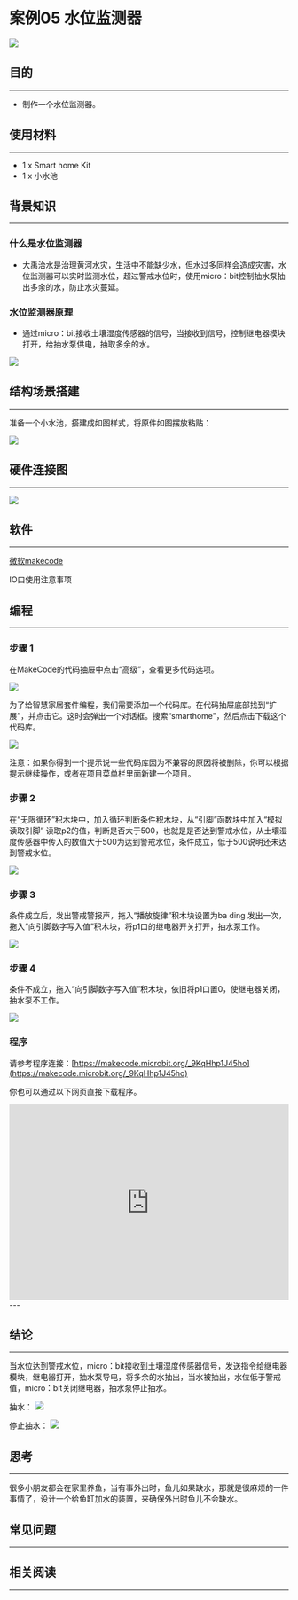 # 案例05 水位监测器

![](./images/r7N0vxc.jpg)

## 目的
---

- 制作一个水位监测器。

## 使用材料
---

- 1 x Smart home Kit
- 1 x 小水池

## 背景知识
---
### 什么是水位监测器
- 大禹治水是治理黄河水灾，生活中不能缺少水，但水过多同样会造成灾害，水位监测器可以实时监测水位，超过警戒水位时，使用micro：bit控制抽水泵抽出多余的水，防止水灾蔓延。
### 水位监测器原理
- 通过micro：bit接收土壤湿度传感器的信号，当接收到信号，控制继电器模块打开，给抽水泵供电，抽取多余的水。

![](./images/YBkcXZq.png)

## 结构场景搭建
---
准备一个小水池，搭建成如图样式，将原件如图摆放粘贴：

![](./images/86tb1yO.jpg)

## 硬件连接图
---
![](./images/ZoIRMwZ.png)






## 软件
---
[微软makecode](https://makecode.microbit.org/#)

IO口使用注意事项



## 编程
---
### 步骤 1
在MakeCode的代码抽屉中点击“高级”，查看更多代码选项。

![](./images/smart_home_kit_case_01_01.png)

为了给智慧家居套件编程，我们需要添加一个代码库。在代码抽屉底部找到“扩展”，并点击它。这时会弹出一个对话框。搜索“smarthome"，然后点击下载这个代码库。

![](./images/smart_home_kit_case_01_02.png)

注意：如果你得到一个提示说一些代码库因为不兼容的原因将被删除，你可以根据提示继续操作，或者在项目菜单栏里面新建一个项目。

### 步骤 2

在“无限循环”积木块中，加入循环判断条件积木块，从“引脚”函数块中加入“模拟读取引脚” 读取p2的值，判断是否大于500，也就是是否达到警戒水位，从土壤湿度传感器中传入的数值大于500为达到警戒水位，条件成立，低于500说明还未达到警戒水位。


![](./images/smart_home_kit_case_05_03.png)

### 步骤 3

条件成立后，发出警戒警报声，拖入“播放旋律”积木块设置为ba ding 发出一次，拖入“向引脚数字写入值”积木块，将p1口的继电器开关打开，抽水泵工作。

![](./images/smart_home_kit_case_05_04.png)

### 步骤 4
条件不成立，拖入“向引脚数字写入值”积木块，依旧将p1口置0，使继电器关闭，抽水泵不工作。

![](./images/smart_home_kit_case_05_05.png)

### 程序

请参考程序连接：[https://makecode.microbit.org/_9KqHhp1J45ho](https://makecode.microbit.org/_9KqHhp1J45ho)

你也可以通过以下网页直接下载程序。

<div style="position:relative;height:0;padding-bottom:70%;overflow:hidden;"><iframe style="position:absolute;top:0;left:0;width:100%;height:100%;" src="https://makecode.microbit.org/#pub:_9KqHhp1J45ho" frameborder="0" sandbox="allow-popups allow-forms allow-scripts allow-same-origin"></iframe></div>  
---

## 结论
---
当水位达到警戒水位，micro：bit接收到土壤湿度传感器信号，发送指令给继电器模块，继电器打开，抽水泵导电，将多余的水抽出，当水被抽出，水位低于警戒值，micro：bit关闭继电器，抽水泵停止抽水。

抽水：
![](./images/991WoLx.jpg)

停止抽水：
![](./images/hPf3xtQ.jpg)

## 思考
---
很多小朋友都会在家里养鱼，当有事外出时，鱼儿如果缺水，那就是很麻烦的一件事情了，设计一个给鱼缸加水的装置，来确保外出时鱼儿不会缺水。

## 常见问题
---


## 相关阅读  
---


